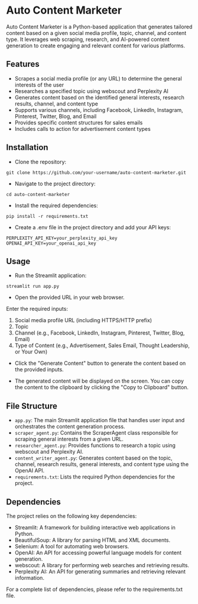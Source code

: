 # Auto Content Marketer

Auto Content Marketer is a Python-based application that generates tailored content based on a given social media profile, topic, channel, and content type. It leverages web scraping, research, and AI-powered content generation to create engaging and relevant content for various platforms.

## Features
* Scrapes a social media profile (or any URL) to determine the general interests of the user
* Researches a specified topic using webscout and Perplexity AI
* Generates content based on the identified general interests, research results, channel, and content type
* Supports various channels, including Facebook, LinkedIn, Instagram, Pinterest, Twitter, Blog, and Email
* Provides specific content structures for sales emails
* Includes calls to action for advertisement content types

## Installation

* Clone the repository:

```
git clone https://github.com/your-username/auto-content-marketer.git
```

* Navigate to the project directory:

```
cd auto-content-marketer
```

* Install the required dependencies:

```
pip install -r requirements.txt
```

* Create a .env file in the project directory and add your API keys:

```
PERPLEXITY_API_KEY=your_perplexity_api_key
OPENAI_API_KEY=your_openai_api_key
```

## Usage
* Run the Streamlit application:

```
streamlit run app.py
```

* Open the provided URL in your web browser.

Enter the required inputs:

1. Social media profile URL (including HTTPS/HTTP prefix)
2. Topic
3. Channel (e.g., Facebook, LinkedIn, Instagram, Pinterest, Twitter, Blog, Email)
4. Type of Content (e.g., Advertisement, Sales Email, Thought Leadership, or Your Own)

* Click the "Generate Content" button to generate the content based on the provided inputs.

* The generated content will be displayed on the screen. You can copy the content to the clipboard by clicking the "Copy to Clipboard" button.

## File Structure

* `app.py`: The main Streamlit application file that handles user input and orchestrates the content generation process.
* `scraper_agent.py`: Contains the ScraperAgent class responsible for scraping general interests from a given URL.
* `researcher_agent.py`: Provides functions to research a topic using webscout and Perplexity AI.
* `content_writer_agent.py`: Generates content based on the topic, channel, research results, general interests, and content type using the OpenAI API.
* `requirements.txt`: Lists the required Python dependencies for the project.

## Dependencies
The project relies on the following key dependencies:

* Streamlit: A framework for building interactive web applications in Python.
* BeautifulSoup: A library for parsing HTML and XML documents.
* Selenium: A tool for automating web browsers.
* OpenAI: An API for accessing powerful language models for content generation.
* webscout: A library for performing web searches and retrieving results.
* Perplexity AI: An API for generating summaries and retrieving relevant information.

For a complete list of dependencies, please refer to the requirements.txt file.